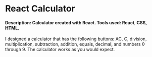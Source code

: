 # React Calculator

#### Description: Calculator created with React. Tools used: React, CSS, HTML. 

I designed a calculator that has the following buttons: AC, C, division, multiplication, subtraction, addition, equals, decimal, and numbers 0 through 9. The calculator works as you would expect.
